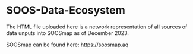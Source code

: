 # SOOS-Data-Ecosystem

The HTML file uploaded here is a network representation of all sources of data unputs into SOOSmap as of December 2023. 

SOOSmap can be found here: https://soosmap.aq
